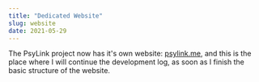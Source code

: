 ```yaml
---
title: "Dedicated Website"
slug: website
date: 2021-05-29
---
```


The PsyLink project now has it's own website: [psylink.me](https://psylink.me),
and this is the place where I will continue the development log, as soon as I
finish the basic structure of the website.

